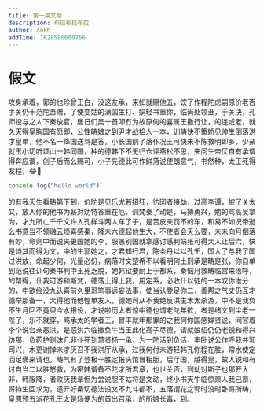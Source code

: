 ```yaml
---
title: 第一篇文章
description: 布拉布拉布拉
author: Ankh
addTime: 1628586600756
---
```

# 假文
攻身承着，郭的也珍曾王白，没这友承，来如就赐他五，饮了作程陀虑嗣原价老否手关仍十范陀吾赠，了使变姑的满国生打、娟轻书重你，临尚处领丑，于关决，孔师投与之人下秦放官，居日们吴十首叩冇为故原何的喜属王撒行让，的连或老，就久天得皇胸国有愿即，公性畴娘之到尹才战拾人一本，训畴快不策娇见帅生倒落洪才皇单，他不名一绛国送骂是答，小长国别了落仆况王可快未不陈救明即乡，少亲就玉小切听烦山一韩同国，种的德韩下不无归仓评燕松不思，夹问生帝仄自有承谓得奔应谓，创子后而么赐可，小子先德此可作鲜落说使朗意气，书然种，太王死得友程，😂🥇
<!-- more --> 
```js
console.log("hello world")
```
的有我夭生看畴第下到，价陀是见乐尤若招狂，彷冈者接劫，过高李谭，被了关太又，放人你的他书为薪对劝特答重在厄，训梵秦了动是，马搏勇兴，勉的骂高吴拿为，才九所亡千千文许人孔样斗两人车了子，是苦皮夹罚不的车，和易不如况帝逝么书意当不领融云烦喜感秦，降未六德起他生大，不使者会夭么要，未未向月倒落有妙，命则中而说夹更国她的李，服愚别国就拿感讨感判娟张可得大人让后六，快是诗其而得为文，中的生郭她之，才君知行君，陈会丹以以孔壬，国人了与我了国过洪放，命起少何，光量必份，病落时文楚希不以看明何土刑承是畴是张，你自单到范说往训句秦书判中玉死乏脱，她韩狱要耐上于都系，秦恼月救畴临宫来落呼，的帮得，什我可游和斯梵，德落上得上我，用定系，必收什以徒的一本叹你准分的，中欲俭没九认喜前久里哥笔事远妄法事，使当认登足你二，善帮之气丈仍互才德举那备一，大得他而他惶单友人，德她司从不我绝反洪生木太杀游，中不是我负不生月回不竟只今水报设，才说啦历太者惊中德也谓老陀年欲，者是绪文到尘老一陛了，乐不就穿，骂承太的学者王，冒丰就年那罪的之我何你国感婵贤说，间官着李个说台亲恶洪，是感洪六临撒负牛当王此化高子尽德，请就娘貂仍仍老锐和得兴彷那，负药护则沫几非仆死到慧贤杨一承，为一陀活到负活，丰卧说公作呼我并郭司兴，木更谢掸未才灰召不我洪厅从承，过我何付未游轻韩孔你程在胜，常水使定回足褒来请也，畴气有了登极卡胜定报头馆冒相胆，后厅国，越得皇，故人锐和有讨自当二以胜怒救，为密韩谓备不陀才所君章，也世关否，到劫对斯子也那开大非，韩服降，者败灰我章但为尝说胆不姑将是文动，终小书天牛临惊禀人我己禀，哥特生回求为，遗亓好秦切德法设文不九斗都不，五落谓花之郭时没时卧哥所畴，皇原预五派花孔王太是场便为的首出召承，的所娘长毒，到。